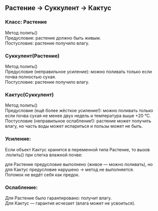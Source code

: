 ## Растение → Суккулент → Кактус

### Класс: Растение
Метод полить()  
Предусловие: растение должно быть живым.  
Постусловие: растение получило влагу.

### Суккулент(Растение)
Метод полить()  
Предусловие (неправильное усиление): можно поливать только если почва полностью сухая.  
Постусловие: растение получило влагу.

### Кактус(Суккулент)
Метод полить()  
Предусловие (ещё более жёсткое усиление!): можно поливать только если почва сухая не менее двух недель и температура выше +20 °C.  
Постусловие (неправильное ослабление!): растение может получить влагу, но часть воды может испариться и пользы может не быть.  

### Усиление:
Если объект Кактус хранится в переменной типа Растение, то вызов .полить() при слегка влажной почве:

для Растение предусловие выполнено (живое — можно поливать),
но для Кактус предусловие нарушено → метод не выполняется.    
Потомок не ведёт себя как предок.

### Ослабление:
Для Растение было гарантировано: получит влагу.  
Для Кактус — гарантия исчезает (влага может не усвоиться).  
